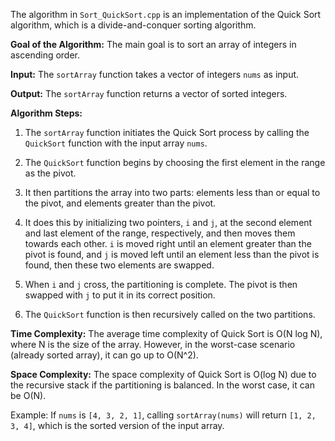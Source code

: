 The algorithm in `Sort_QuickSort.cpp` is an implementation of the Quick Sort algorithm, which is a divide-and-conquer sorting algorithm.

**Goal of the Algorithm:**
The main goal is to sort an array of integers in ascending order.

**Input:**
The `sortArray` function takes a vector of integers `nums` as input.

**Output:**
The `sortArray` function returns a vector of sorted integers.

**Algorithm Steps:**

1. The `sortArray` function initiates the Quick Sort process by calling the `QuickSort` function with the input array `nums`.

2. The `QuickSort` function begins by choosing the first element in the range as the pivot.

3. It then partitions the array into two parts: elements less than or equal to the pivot, and elements greater than the pivot.

4. It does this by initializing two pointers, `i` and `j`, at the second element and last element of the range, respectively, and then moves them towards each other. `i` is moved right until an element greater than the pivot is found, and `j` is moved left until an element less than the pivot is found, then these two elements are swapped.

5. When `i` and `j` cross, the partitioning is complete. The pivot is then swapped with `j` to put it in its correct position.

6. The `QuickSort` function is then recursively called on the two partitions.

**Time Complexity:**
The average time complexity of Quick Sort is O(N log N), where N is the size of the array. However, in the worst-case scenario (already sorted array), it can go up to O(N^2).

**Space Complexity:**
The space complexity of Quick Sort is O(log N) due to the recursive stack if the partitioning is balanced. In the worst case, it can be O(N).

Example: If `nums` is `[4, 3, 2, 1]`, calling `sortArray(nums)` will return `[1, 2, 3, 4]`, which is the sorted version of the input array.

